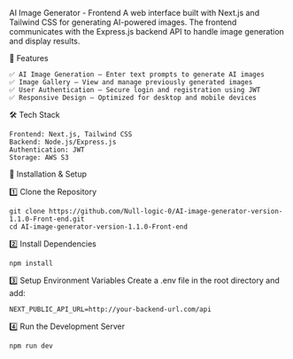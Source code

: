 AI Image Generator - Frontend
A web interface built with Next.js and Tailwind CSS for generating AI-powered images. The frontend communicates with the Express.js backend API to handle image generation and display results.



📌 Features

    ✅ AI Image Generation – Enter text prompts to generate AI images
    ✅ Image Gallery – View and manage previously generated images
    ✅ User Authentication – Secure login and registration using JWT
    ✅ Responsive Design – Optimized for desktop and mobile devices

🛠 Tech Stack

    Frontend: Next.js, Tailwind CSS
    Backend: Node.js/Express.js
    Authentication: JWT
    Storage: AWS S3

🚀 Installation & Setup

1️⃣ Clone the Repository

    git clone https://github.com/Null-logic-0/AI-image-generator-version-1.1.0-Front-end.git
    cd AI-image-generator-version-1.1.0-Front-end


2️⃣ Install Dependencies

    npm install

    
3️⃣ Setup Environment Variables
Create a .env file in the root directory and add:

    NEXT_PUBLIC_API_URL=http://your-backend-url.com/api

4️⃣ Run the Development Server

    npm run dev
 
